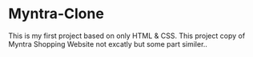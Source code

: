 # Myntra-Clone
This is my first project based on only HTML &amp; CSS. This project copy of Myntra Shopping Website not excatly but some part similer.. 
